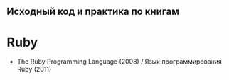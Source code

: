 ## Исходный код и практика по книгам ##

# Ruby #

* The Ruby Programming Language (2008) / Язык программирования Ruby (2011)
